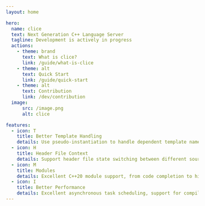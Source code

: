```yaml
---
layout: home

hero:
  name: clice
  text: Next Generation C++ Language Server
  tagline: Development is actively in progress
  actions:
    - theme: brand
      text: What is clice?
      link: /guide/what-is-clice
    - theme: alt
      text: Quick Start
      link: /guide/quick-start
    - theme: alt
      text: Contribution
      link: /dev/contribution
  image:
      src: /image.png
      alt: clice

features:
  - icon: T
    title: Better Template Handling
    details: Use pseudo-instantiation to handle dependent template names, with code completion even for complex templates
  - icon: H
    title: Header File Context
    details: Support header file state switching between different source file contexts, and fully support non-self-contained files
  - icon: M
    title: Modules
    details: Excellent C++20 module support, from code completion to highlighting to navigation, all adapted
  - icon: I
    title: Better Performance
    details: Excellent asynchronous task scheduling, support for compilation task cancellation, caching necessary information, avoiding meaningless CPU waste
---
```

